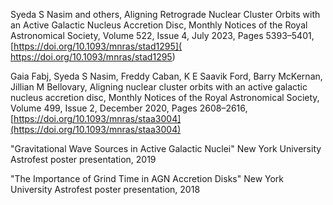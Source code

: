 Syeda S Nasim and others, Aligning Retrograde Nuclear Cluster Orbits with an Active Galactic Nucleus Accretion Disc, Monthly Notices of the Royal Astronomical Society, Volume 522, Issue 4, July 2023, Pages 5393–5401, [https://doi.org/10.1093/mnras/stad1295]( https://doi.org/10.1093/mnras/stad1295)

Gaia Fabj, Syeda S Nasim, Freddy Caban, K E Saavik Ford, Barry McKernan, Jillian M Bellovary, Aligning nuclear cluster orbits with an active galactic nucleus accretion disc, Monthly Notices of the Royal Astronomical Society, Volume 499, Issue 2, December 2020, Pages 2608–2616, [https://doi.org/10.1093/mnras/staa3004](https://doi.org/10.1093/mnras/staa3004)

"Gravitational Wave Sources in Active Galactic Nuclei"
New York University Astrofest poster presentation, 2019

"The Importance of Grind Time in AGN Accretion Disks"
New York University Astrofest poster presentation, 2018



